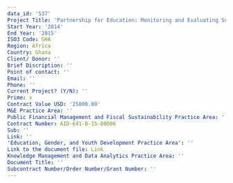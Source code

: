 ```yaml
---
data_id: '537'
Project Title: 'Partnership for Education: Monitoring and Evaluating Support Services activity'
Start Year: '2014'
End Year: '2015'
ISO3 Code: GHA
Region: Africa
Country: Ghana
Client/ Donor: ''
Brief Discription: ''
Point of contact: ''
Email: ''
Phone: ''
Current Project? (Y/N): ''
Prime: x
Contract Value USD: '25000.00'
M&E Practice Area: ''
Public Financial Management and Fiscal Sustainability Practice Area: ''
Contract Number: AID-641-B-15-00006
Sub: ''
Link: ''
'Education, Gender, and Youth Development Practice Area': ''
Link to the document file: Link
Knowledge Management and Data Analytics Practice Area: ''
Document Title: ''
Subcontract Number/Order Number/Grant Number: ''
---
```

